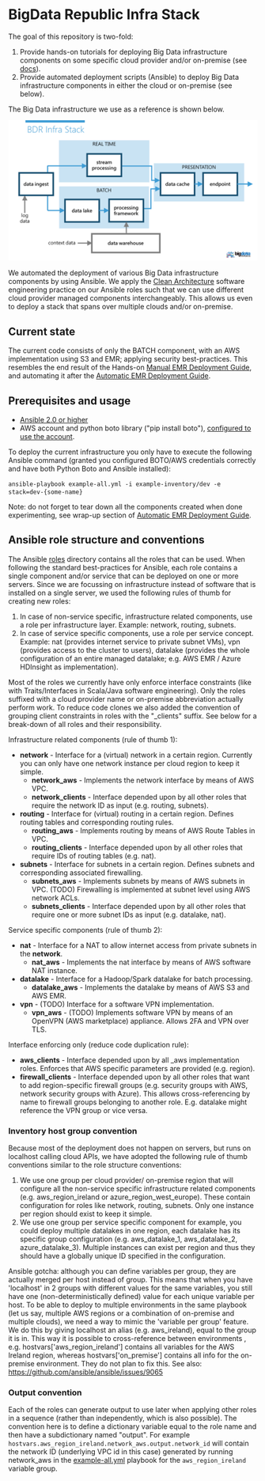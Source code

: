 # BigData Republic Infra Stack

The goal of this repository is two-fold:

1. Provide hands-on tutorials for deploying Big Data infrastructure components on some specific cloud provider and/or on-premise (see [docs](docs/README.md)).
2. Provide automated deployment scripts (Ansible) to deploy Big Data infrastructure components in either the cloud or on-premise (see below).
 




The Big Data infrastructure we use as a reference is shown below.


![BigData Republic Infra Stack](docs/bdr-infra-stack.png "BigData Republic Infra Stack") 

We automated the deployment of various Big Data infrastructure components by using Ansible. 
We apply the [Clean Architecture](https://8thlight.com/blog/uncle-bob/2012/08/13/the-clean-architecture.html) software engineering practice on our Ansible roles such that we can use different cloud provider managed components interchangeably. This allows us even to deploy a stack that spans over multiple clouds and/or on-premise.


## Current state
The current code consists of only the BATCH component, with an AWS implementation using S3 and EMR; applying security best-practices. This resembles the end result of the Hands-on [Manual EMR Deployment Guide](docs/1-manual-emr-deployment/README.md), and automating it after the [Automatic EMR Deployment Guide](docs/2-automatic-emr-deployment/README.md).

## Prerequisites and usage

* [Ansible 2.0 or higher](http://docs.ansible.com/ansible/intro_installation.html)
* AWS account and python boto library ("pip install boto"), [configured to use the account](http://docs.aws.amazon.com/cli/latest/userguide/cli-chap-getting-started.html).

To deploy the current infrastructure you only have to execute the following Ansible command (granted you configured BOTO/AWS credentials correctly and have both Python Boto and Ansible installed):

```
ansible-playbook example-all.yml -i example-inventory/dev -e stack=dev-{some-name}
```

Note: do not forget to tear down all the components created when done experimenting, see wrap-up section of [Automatic EMR Deployment Guide](docs/2-automatic-emr-deployment/README.md).

## Ansible role structure and conventions
The Ansible [roles](common/) directory contains all the roles that can be used. When following the standard best-practices for Ansible, each role contains a single component and/or service that can be deployed on one or more servers. Since we are focussing on infrastructure instead of software that is installed on a single server, we used the following rules of thumb for creating new roles:

1. In case of non-service specific, infrastructure related components, use a role per infrastructure layer. Example: network, routing, subnets.
2. In case of service specific components, use a role per service concept. Example: nat (provides internet service to private subnet VMs), vpn (provides access to the cluster to users), datalake (provides the whole configuration of an entire managed datalake; e.g. AWS EMR / Azure HDInsight as implementation).

Most of the roles we currently have only enforce interface constraints (like with Traits/Interfaces in Scala/Java software engineering). Only the roles suffixed with a cloud provider name or on-premise abbreviation actually perform work.
To reduce code clones we also added the convention of grouping client constraints in roles with the "_clients" suffix. See below for a break-down of all roles and their responsibility.


Infrastructure related components (rule of thumb 1):
* **network** - Interface for a (virtual) network in a certain region. Currently you can only have one network instance per cloud region to keep it simple.
    * **network_aws** - Implements the network interface by means of AWS VPC.
    * **network_clients** - Interface depended upon by all other roles that require the network ID as input (e.g. routing, subnets).
* **routing** - Interface for (virtual) routing in a certain region. Defines routing tables and corresponding routing rules.
    * **routing_aws** - Implements routing by means of AWS Route Tables in VPC.
    * **routing_clients** - Interface depended upon by all other roles that require IDs of routing tables (e.g. nat).
* **subnets** - Interface for subnets in a certain region. Defines subnets and corresponding associated firewalling.
    * **subnets_aws** - Implements subnets by means of AWS subnets in VPC. (TODO) Firewalling is implemented at subnet level using AWS network ACLs.
    * **subnets_clients** - Interface depended upon by all other roles that require one or more subnet IDs as input (e.g. datalake, nat).
 
Service specific components (rule of thumb 2):
* **nat** - Interface for a NAT to allow internet access from private subnets in the **network**.
    * **nat_aws** - Implements the nat interface by means of AWS software NAT instance.
* **datalake** - Interface for a Hadoop/Spark datalake for batch processing.
    * **datalake_aws** - Implements the datalake by means of AWS S3 and AWS EMR.
* **vpn** - (TODO) Interface for a software VPN implementation.
    * **vpn_aws** - (TODO) Implements software VPN by means of an OpenVPN (AWS marketplace) appliance. Allows 2FA and VPN over TLS. 

Interface enforcing only (reduce code duplication rule):
* **aws_clients** - Interface depended upon by all _aws implementation roles. Enforces that AWS specific parameters are provided (e.g. region).
* **firewall_clients** - Interface depended upon by all other roles that want to add region-specific firewall groups (e.g. security groups with AWS, network security groups with Azure). This allows cross-referencing by name to firewall groups belonging to another role. E.g. datalake might reference the VPN group or vice versa.

### Inventory host group convention
Because most of the deployment does not happen on servers, but runs on localhost calling cloud APIs, we have adopted the following rule of thumb conventions similar to the role structure conventions:
 
1. We use one group per cloud provider/ on-premise region that will configure all the non-service specific infrastructure related components (e.g. aws_region_ireland or azure_region_west_europe). These contain configuration for roles like network, routing, subnets. Only one instance per region should exist to keep it simple.
2. We use one group per service specific component for example, you could deploy multiple datalakes in one region, each datalake has its specific group configuration (e.g. aws_datalake_1, aws_datalake_2, azure_datalake_3). Multiple instances can exist per region and thus they should have a globally unique ID specified in the configuration.

Ansible gotcha: although you can define variables per group, they are actually merged per host instead of group. This means that when you have 'localhost' in 2 groups with different values for the same variables, you still have one (non-deterministically defined) value for each unique variable per host.
To be able to deploy to multiple environments in the same playbook (let us say, multiple AWS regions or a combination of on-premise and multiple clouds), we need a way to mimic the 'variable per group' feature. We do this by giving localhost an alias (e.g. aws_ireland), equal to the group it is in.
This way it is possible to cross-reference between environments , e.g. hostvars['aws_region_ireland'] contains all variables for the AWS Ireland region, whereas hostvars['on_premise'] contains all info for the on-premise environment.
They do not plan to fix this. See also: https://github.com/ansible/ansible/issues/9065

### Output convention
Each of the roles can generate output to use later when applying other roles in a sequence (rather than independently, which is also possible). The convention here is to define a dictionary variable equal to the role name and then have a subdictionary named "output". For example ``hostvars.aws_region_ireland.network_aws.output.network_id`` will contain the network ID (underlying VPC id in this case) generated by running network_aws in the [example-all.yml](data-science-cluster/example-all.yml) playbook for the ``aws_region_ireland`` variable group.
